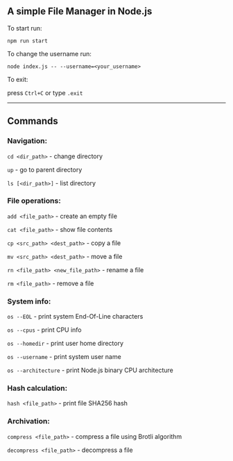 
## A simple File Manager in Node.js

To start run:
```
npm run start
```

To change the username run:
```
node index.js -- --username=<your_username>
```

To exit:

press `Ctrl+C` or type `.exit`

---

## Commands

### Navigation:

`cd <dir_path>` - change directory

`up` - go to parent directory

`ls [<dir_path>]` - list directory

### File operations:

`add <file_path>` - create an empty file

`cat <file_path>` - show file contents

`cp <src_path> <dest_path>` - copy a file

`mv <src_path> <dest_path>` - move a file

`rn <file_path> <new_file_path>` - rename a file

`rm <file_path>` - remove a file

### System info:

`os --EOL` - print system End-Of-Line characters

`os --cpus` - print CPU info

`os --homedir` - print user home directory

`os --username` - print system user name

`os --architecture` - print Node.js binary CPU architecture

### Hash calculation:

`hash <file_path>` - print file SHA256 hash

### Archivation:

`compress <file_path>` - compress a file using Brotli algorithm

`decompress <file_path>` - decompress a file
